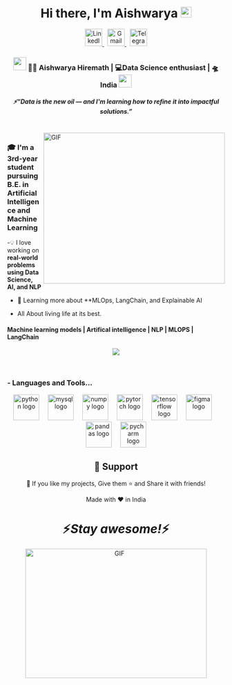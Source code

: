 <div align="center">
   <h1>Hi there, I'm Aishwarya <img src="https://media.giphy.com/media/hvRJCLFzcasrR4ia7z/giphy.gif" width="25px"> </h1>
   
   
</div>


<!-- Social Icons -->
<p align="center">
  <a href="https://www.linkedin.com/in/aishwaryahiremath2624/" target="_blank">
    <img src="https://cdn-icons-png.flaticon.com/512/174/174857.png" width="40" alt="LinkedIn"/>
  </a>
  &nbsp;
  <a href="mailto:aishwaryahiremath204@gmail.com">
    <img src="https://cdn-icons-png.flaticon.com/512/732/732200.png" width="40" alt="Gmail"/>
  </a>
  &nbsp;
  <a href="https://t.me/yourtelegramhandle" target="_blank">
    <img src="https://cdn-icons-png.flaticon.com/512/2111/2111646.png" width="40" alt="Telegram"/>
  </a>
</p>



<div align="center">
<h3><img src="https://media.giphy.com/media/WUlplcMpOCEmTGBtBW/giphy.gif" width="30"> 🙋‍♀️ Aishwarya Hiremath | 💻Data Science enthusiast | 🛸 India <img src="https://media.giphy.com/media/WUlplcMpOCEmTGBtBW/giphy.gif" width="30"></h3>
</div>

 <h5 align="center">
   <i>⚡️“Data is the new oil — and I'm learning how to refine it into impactful solutions.”</i>
  </h5>
 
 
<br />
<img align="right" height="350px" width="420px" alt="GIF" src="https://media1.giphy.com/media/v1.Y2lkPTc5MGI3NjExdWE4aHl6eDMwdTZjd3ozZDd1OXFmZzRoOW9haW9tMzZwd3lscXUybCZlcD12MV9pbnRlcm5hbF9naWZfYnlfaWQmY3Q9Zw/1vlBgKjXEz1jTtsuiH/giphy.gif" />
<p align="center">
  <h3> 🎓 I'm a 3rd-year student pursuing B.E. in Artificial Intelligence and Machine Learning  </h3>
</p>

 -💡 I love working on **real-world problems using Data Science, AI, and NLP**

 - 🌱 Learning more about **MLOps, LangChain, and Explainable AI
 
 - All About living life at its best.
  
  <p align="center">
  <h4>Machine learning models | Artifical intelligence | NLP | MLOPS | LangChain </h4>
   </p>

<!--  -->

<p align="center" >
<a href="https://github.com/anuraghazra/github-readme-stats"> 
    <img  src="![aishwarya hiremath's GitHub Stats](https://github-readme-stats.vercel.app/api?username=Aishwarya@2624&show_icons=true&theme=tokyonight&custom_title=Hemant%20Joshi%27s%20GitHub%20Stats)
"/>
  </a>

</p>

<br />

### - Languages and Tools...

<p align="center">
  <img src="https://cdn.jsdelivr.net/gh/devicons/devicon/icons/python/python-original.svg" height="60" alt="python logo"  />
  <img width="12" />
  <img src="https://cdn.simpleicons.org/mysql/4479A1" height="60" alt="mysql logo" />
  <img width="12" />
  <img src="https://cdn.jsdelivr.net/gh/devicons/devicon/icons/numpy/numpy-original.svg" height="60" alt="numpy logo"  />
  <img width="12" />
  <img src="https://cdn.jsdelivr.net/gh/devicons/devicon/icons/pytorch/pytorch-original.svg" height="60" alt="pytorch logo"  />
  <img width="12" />
  <img src="https://cdn.jsdelivr.net/gh/devicons/devicon/icons/tensorflow/tensorflow-original.svg" height="60" alt="tensorflow logo"  />
  <img width="12" />
  <img src="https://cdn.jsdelivr.net/gh/devicons/devicon/icons/figma/figma-original.svg" height="60" alt="figma logo"  />
  <img width="12" />
  <img src="https://cdn.jsdelivr.net/gh/devicons/devicon/icons/pandas/pandas-original.svg" height="60" alt="pandas logo"  />
  <img width="12" />
  <img src="https://cdn.jsdelivr.net/gh/devicons/devicon/icons/pycharm/pycharm-original.svg" height="60" alt="pycharm logo"  />
</p>





<h2 align="center">🤝 Support</h2>


<p align="center">💙 If you like my projects, Give them ⭐ and Share it with friends!</p>
</p>
<p align="center">Made with ❤️ in India</p>

<h1 align='center'>⚡️<i>Stay awesome!</i>⚡️</h1>

<p align="center">
        <img align="center" height="300px" width="420px" alt="GIF" src="https://media.giphy.com/media/VxVcCUGbuskZKQVypr/giphy.gif" />
</p>
